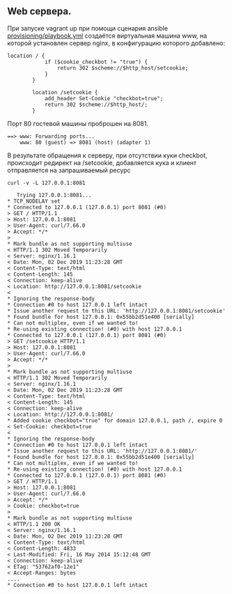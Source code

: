 ## Web сервера.  

При запуске vagrant up при помощи сценария ansible [provisioning/playbook.yml](provisioning/playbook.yml) создаётся 
виртуальная машина www, на которой установлен сервер nginx, в конфигурацию которого добавлено:

```console
location / {
            if ($cookie_checkbot != "true") {
                return 302 $scheme://$http_host/setcookie;
            }
        }

        location /setcookie {
            add_header Set-Cookie "checkbot=true";
            return 302 $scheme://$http_host/;
        }
```
Порт 80 гостевой машины проброшен на 8081. 
```console
==> www: Forwarding ports...
    www: 80 (guest) => 8081 (host) (adapter 1)
```
В результате обращения к серверу, при отсутствии куки checkbot, 
происходит редирект на /setcookie, добавляется кука и клиент отправляется на запрашиваемый ресурс

```console
curl -v -L 127.0.0.1:8081

   Trying 127.0.0.1:8081...
* TCP_NODELAY set
* Connected to 127.0.0.1 (127.0.0.1) port 8081 (#0)
> GET / HTTP/1.1
> Host: 127.0.0.1:8081
> User-Agent: curl/7.66.0
> Accept: */*
> 
* Mark bundle as not supporting multiuse
< HTTP/1.1 302 Moved Temporarily
< Server: nginx/1.16.1
< Date: Mon, 02 Dec 2019 11:23:28 GMT
< Content-Type: text/html
< Content-Length: 145
< Connection: keep-alive
< Location: http://127.0.0.1:8081/setcookie
< 
* Ignoring the response-body
* Connection #0 to host 127.0.0.1 left intact
* Issue another request to this URL: 'http://127.0.0.1:8081/setcookie'
* Found bundle for host 127.0.0.1: 0x55bb2d51e400 [serially]
* Can not multiplex, even if we wanted to!
* Re-using existing connection! (#0) with host 127.0.0.1
* Connected to 127.0.0.1 (127.0.0.1) port 8081 (#0)
> GET /setcookie HTTP/1.1
> Host: 127.0.0.1:8081
> User-Agent: curl/7.66.0
> Accept: */*
> 
* Mark bundle as not supporting multiuse
< HTTP/1.1 302 Moved Temporarily
< Server: nginx/1.16.1
< Date: Mon, 02 Dec 2019 11:23:28 GMT
< Content-Type: text/html
< Content-Length: 145
< Connection: keep-alive
< Location: http://127.0.0.1:8081/
* Added cookie checkbot="true" for domain 127.0.0.1, path /, expire 0
< Set-Cookie: checkbot=true
< 
* Ignoring the response-body
* Connection #0 to host 127.0.0.1 left intact
* Issue another request to this URL: 'http://127.0.0.1:8081/'
* Found bundle for host 127.0.0.1: 0x55bb2d51e400 [serially]
* Can not multiplex, even if we wanted to!
* Re-using existing connection! (#0) with host 127.0.0.1
* Connected to 127.0.0.1 (127.0.0.1) port 8081 (#0)
> GET / HTTP/1.1
> Host: 127.0.0.1:8081
> User-Agent: curl/7.66.0
> Accept: */*
> Cookie: checkbot=true
> 
* Mark bundle as not supporting multiuse
< HTTP/1.1 200 OK
< Server: nginx/1.16.1
< Date: Mon, 02 Dec 2019 11:23:28 GMT
< Content-Type: text/html
< Content-Length: 4833
< Last-Modified: Fri, 16 May 2014 15:12:48 GMT
< Connection: keep-alive
< ETag: "53762af0-12e1"
< Accept-Ranges: bytes
....
* Connection #0 to host 127.0.0.1 left intact
```
